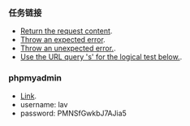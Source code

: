 
### 任务链接

- [Return the request content](http://lar.cn-doc.vip/index.php/get_req?s1=123).
- [Throw an expected error](http://lar.cn-doc.vip/index.php/expected_error).
- [Throw an unexpected error.](http://lar.cn-doc.vip/index.php/unexpected_error).
- [Use the URL query 's' for the logical test below.](http://lar.cn-doc.vip/index.php/valid_bracket?s=[]).

### phpmyadmin
- [Link](http://47.107.65.217:888/phpmyadmin_ef317cae712697ca/index.php).
- username: lav 
- password: PMNSfGwkbJ7AJia5 

